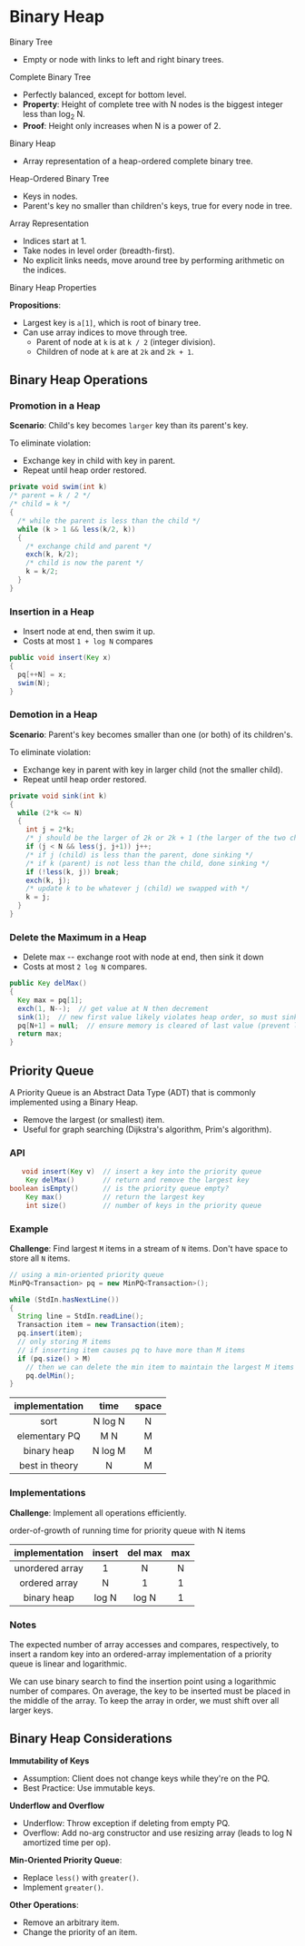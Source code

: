 # Binary Heap

Binary Tree
* Empty or node with links to left and right binary trees.

Complete Binary Tree
* Perfectly balanced, except for bottom level.
* **Property**: Height of complete tree with N nodes is the biggest integer less than log<sub>2</sub> N.
* **Proof**: Height only increases when N is a power of 2.

Binary Heap
* Array representation of a heap-ordered complete binary tree.

Heap-Ordered Binary Tree
* Keys in nodes.
* Parent's key no smaller than children's keys, true for every node in tree.

Array Representation
* Indices start at 1.
* Take nodes in level order (breadth-first).
* No explicit links needs, move around tree by performing arithmetic on the indices.

Binary Heap Properties

**Propositions**: 

* Largest key is `a[1]`, which is root of binary tree.
* Can use array indices to move through tree.
    - Parent of node at `k` is at `k / 2` (integer division).
    - Children of node at `k` are at `2k` and `2k + 1`.

## Binary Heap Operations

### Promotion in a Heap

**Scenario**: Child's key becomes `larger` key than its parent's key.

To eliminate violation:
* Exchange key in child with key in parent.
* Repeat until heap order restored.

```java
private void swim(int k)
/* parent = k / 2 */
/* child = k */
{
  /* while the parent is less than the child */
  while (k > 1 && less(k/2, k))
  {
    /* exchange child and parent */
    exch(k, k/2);
    /* child is now the parent */
    k = k/2;
  }
}
```

### Insertion in a Heap
* Insert node at end, then swim it up.
* Costs at most `1 + log N` compares

```java
public void insert(Key x)
{
  pq[++N] = x;
  swim(N);
}
```

### Demotion in a Heap

**Scenario**: Parent's key becomes smaller than one (or both) of its children's.

To eliminate violation:
* Exchange key in parent with key in larger child (not the smaller child).
* Repeat until heap order restored.

```java
private void sink(int k)
{
  while (2*k <= N)
  {
    int j = 2*k;
    /* j should be the larger of 2k or 2k + 1 (the larger of the two children) */
    if (j < N && less(j, j+1)) j++;
    /* if j (child) is less than the parent, done sinking */
    /* if k (parent) is not less than the child, done sinking */
    if (!less(k, j)) break;
    exch(k, j);
    /* update k to be whatever j (child) we swapped with */
    k = j;
  }
}
```

### Delete the Maximum in a Heap

* Delete max -- exchange root with node at end, then sink it down
* Costs at most `2 log N` compares.

```java
public Key delMax()
{
  Key max = pq[1];
  exch(1, N--);  // get value at N then decrement
  sink(1);  // new first value likely violates heap order, so must sink
  pq[N+1] = null;  // ensure memory is cleared of last value (prevent loitering)
  return max;
}
```

## Priority Queue

A Priority Queue is an Abstract Data Type (ADT) that is commonly implemented using a Binary Heap.

* Remove the largest (or smallest) item.
* Useful for graph searching (Dijkstra's algorithm, Prim's algorithm).

### API

```java
   void insert(Key v)  // insert a key into the priority queue
    Key delMax()       // return and remove the largest key
boolean isEmpty()      // is the priority queue empty?
    Key max()          // return the largest key
    int size()         // number of keys in the priority queue
```

### Example

**Challenge**: Find largest `M` items in a stream of `N` items. Don't have space to store all `N` items.

```java
// using a min-oriented priority queue
MinPQ<Transaction> pq = new MinPQ<Transaction>();

while (StdIn.hasNextLine())
{
  String line = StdIn.readLine();
  Transaction item = new Transaction(item);
  pq.insert(item);
  // only storing M items
  // if inserting item causes pq to have more than M items
  if (pq.size() > M)
    // then we can delete the min item to maintain the largest M items
    pq.delMin();
}
```

| implementation  |    time     |     space     |
| :-------------: | :---------: | :-----------: |
|  sort           |   N log N   |   N           |
|  elementary PQ  |   M N       |   M           |
|  binary heap    |   N log M   |   M           |
|  best in theory |   N         |   M           |

### Implementations

**Challenge**: Implement all operations efficiently.

order-of-growth of running time for priority queue with N items

| implementation   |    insert     |     del max   |     max       |
| :--------------: | :-----------: | :-----------: | :-----------: |
|  unordered array |   1           |   N           |   N           |
|  ordered array   |   N           |   1           |   1           |
|  binary heap     |   log N       |   log N       |   1           |

### Notes

The expected number of array accesses and compares, respectively, to insert a random key into an ordered-array implementation of a priority queue is linear and logarithmic.

We can use binary search to find the insertion point using a logarithmic number of compares. On average, the key to be inserted must be placed in the middle of the array. To keep the array in order, we must shift over all larger keys.

## Binary Heap Considerations

**Immutability of Keys**

* Assumption: Client does not change keys while they're on the PQ.
* Best Practice: Use immutable keys.

**Underflow and Overflow**

* Underflow: Throw exception if deleting from empty PQ.
* Overflow: Add no-arg constructor and use resizing array (leads to log N amortized time per op).

**Min-Oriented Priority Queue**:

* Replace `less()` with `greater()`.
* Implement `greater()`.

**Other Operations**:

* Remove an arbitrary item.
* Change the priority of an item.
